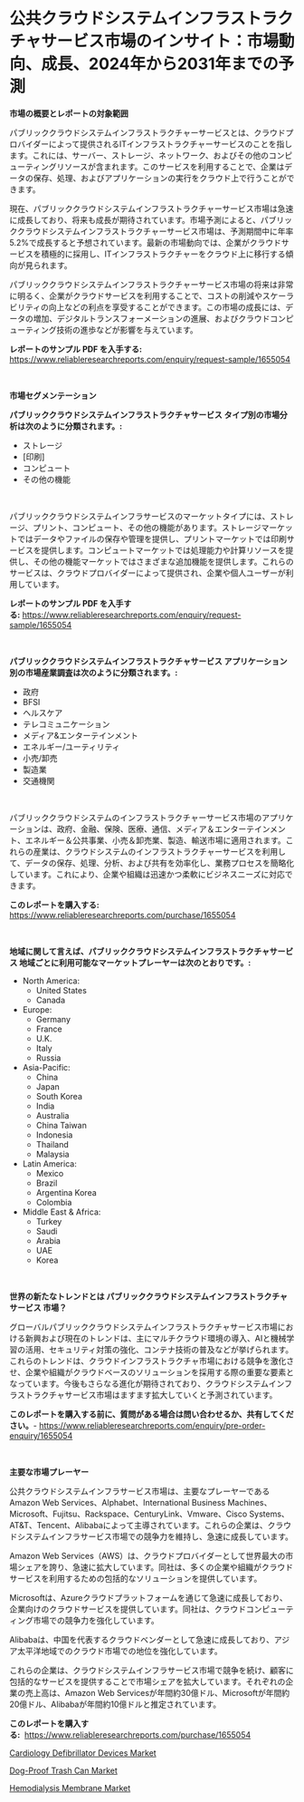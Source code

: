 <p><h1>公共クラウドシステムインフラストラクチャサービス市場のインサイト：市場動向、成長、2024年から2031年までの予測</h1></p><p><strong>市場の概要とレポートの対象範囲</strong></p>
<p><p>パブリッククラウドシステムインフラストラクチャーサービスとは、クラウドプロバイダーによって提供されるITインフラストラクチャーサービスのことを指します。これには、サーバー、ストレージ、ネットワーク、およびその他のコンピューティングリソースが含まれます。このサービスを利用することで、企業はデータの保存、処理、およびアプリケーションの実行をクラウド上で行うことができます。</p><p>現在、パブリッククラウドシステムインフラストラクチャーサービス市場は急速に成長しており、将来も成長が期待されています。市場予測によると、パブリッククラウドシステムインフラストラクチャーサービス市場は、予測期間中に年率5.2%で成長すると予想されています。最新の市場動向では、企業がクラウドサービスを積極的に採用し、ITインフラストラクチャーをクラウド上に移行する傾向が見られます。</p><p>パブリッククラウドシステムインフラストラクチャーサービス市場の将来は非常に明るく、企業がクラウドサービスを利用することで、コストの削減やスケーラビリティの向上などの利点を享受することができます。この市場の成長には、データの増加、デジタルトランスフォーメーションの進展、およびクラウドコンピューティング技術の進歩などが影響を与えています。</p></p>
<p><strong>レポートのサンプル PDF を入手する:</strong> <a href="https://www.reliableresearchreports.com/enquiry/request-sample/1655054">https://www.reliableresearchreports.com/enquiry/request-sample/1655054</a></p>
<p>&nbsp;</p>
<p><strong>市場セグメンテーション</strong></p>
<p><strong>パブリッククラウドシステムインフラストラクチャサービス タイプ別の市場分析は次のように分類されます。:</strong></p>
<p><ul><li>ストレージ</li><li>[印刷]</li><li>コンピュート</li><li>その他の機能</li></ul></p>
<p>&nbsp;</p>
<p><p>パブリッククラウドシステムインフラサービスのマーケットタイプには、ストレージ、プリント、コンピュート、その他の機能があります。ストレージマーケットではデータやファイルの保存や管理を提供し、プリントマーケットでは印刷サービスを提供します。コンピュートマーケットでは処理能力や計算リソースを提供し、その他の機能マーケットではさまざまな追加機能を提供します。これらのサービスは、クラウドプロバイダーによって提供され、企業や個人ユーザーが利用しています。</p></p>
<p><strong>レポートのサンプル PDF を入手する:</strong>&nbsp;<a href="https://www.reliableresearchreports.com/enquiry/request-sample/1655054">https://www.reliableresearchreports.com/enquiry/request-sample/1655054</a></p>
<p>&nbsp;</p>
<p><strong> パブリッククラウドシステムインフラストラクチャサービス アプリケーション別の市場産業調査は次のように分類されます。:</strong></p>
<p><ul><li>政府</li><li>BFSI</li><li>ヘルスケア</li><li>テレコミュニケーション</li><li>メディア&エンターテインメント</li><li>エネルギー/ユーティリティ</li><li>小売/卸売</li><li>製造業</li><li>交通機関</li></ul></p>
<p>&nbsp;</p>
<p><p>パブリッククラウドシステムのインフラストラクチャーサービス市場のアプリケーションは、政府、金融、保険、医療、通信、メディア＆エンターテインメント、エネルギー＆公共事業、小売＆卸売業、製造、輸送市場に適用されます。これらの産業は、クラウドシステムのインフラストラクチャーサービスを利用して、データの保存、処理、分析、および共有を効率化し、業務プロセスを簡略化しています。これにより、企業や組織は迅速かつ柔軟にビジネスニーズに対応できます。</p></p>
<p><strong>このレポートを購入する:</strong>&nbsp; <a href="https://www.reliableresearchreports.com/purchase/1655054">https://www.reliableresearchreports.com/purchase/1655054</a></p>
<p>&nbsp;</p>
<p><strong>地域に関して言えば、パブリッククラウドシステムインフラストラクチャサービス 地域ごとに利用可能なマーケットプレーヤーは次のとおりです。:</strong></p>
<p><ul>
    <li>
        North America:
        <ul>
            <li>United States</li>
            <li>Canada</li>
        </ul>
    </li>
    <li>
        Europe:
        <ul>
            <li>Germany</li>
            <li>France</li>
            <li>U.K.</li>
            <li>Italy</li>
            <li>Russia</li>
        </ul>
    </li>
    <li>
        Asia-Pacific:
        <ul>
            <li>China</li>
            <li>Japan</li>
            <li>South Korea</li>
            <li>India</li>
            <li>Australia</li>
            <li>China Taiwan</li>
            <li>Indonesia</li>
            <li>Thailand</li>
            <li>Malaysia</li>
        </ul>
    </li>
    <li>
        Latin America:
        <ul>
            <li>Mexico</li>
            <li>Brazil</li>
            <li>Argentina Korea</li>
            <li>Colombia</li>
        </ul>
    </li>
    <li>
        Middle East & Africa:
        <ul>
            <li>Turkey</li>
            <li>Saudi</li>
            <li>Arabia</li>
            <li>UAE</li>
            <li>Korea</li>
        </ul>
    </li>
    </ul></p>
<p>&nbsp;</p>
<p><strong>世界の新たなトレンドとは パブリッククラウドシステムインフラストラクチャサービス 市場？</strong></p>
<p><p>グローバルパブリッククラウドシステムインフラストラクチャサービス市場における新興および現在のトレンドは、主にマルチクラウド環境の導入、AIと機械学習の活用、セキュリティ対策の強化、コンテナ技術の普及などが挙げられます。これらのトレンドは、クラウドインフラストラクチャ市場における競争を激化させ、企業や組織がクラウドベースのソリューションを採用する際の重要な要素となっています。今後もさらなる進化が期待されており、クラウドシステムインフラストラクチャサービス市場はますます拡大していくと予測されています。</p></p>
<p><strong>このレポートを購入する前に、質問がある場合は問い合わせるか、共有してください。</strong>- <a href="https://www.reliableresearchreports.com/enquiry/pre-order-enquiry/1655054">https://www.reliableresearchreports.com/enquiry/pre-order-enquiry/1655054</a></p>
<p>&nbsp;</p>
<p><strong>主要な市場プレーヤー</strong></p>
<p><p>公共クラウドシステムインフラサービス市場は、主要なプレーヤーであるAmazon Web Services、Alphabet、International Business Machines、Microsoft、Fujitsu、Rackspace、CenturyLink、Vmware、Cisco Systems、AT&T、Tencent、Alibabaによって主導されています。これらの企業は、クラウドシステムインフラサービス市場での競争力を維持し、急速に成長しています。</p><p>Amazon Web Services（AWS）は、クラウドプロバイダーとして世界最大の市場シェアを誇り、急速に拡大しています。同社は、多くの企業や組織がクラウドサービスを利用するための包括的なソリューションを提供しています。</p><p>Microsoftは、Azureクラウドプラットフォームを通じて急速に成長しており、企業向けのクラウドサービスを提供しています。同社は、クラウドコンピューティング市場での競争力を強化しています。</p><p>Alibabaは、中国を代表するクラウドベンダーとして急速に成長しており、アジア太平洋地域でのクラウド市場での地位を強化しています。</p><p>これらの企業は、クラウドシステムインフラサービス市場で競争を続け、顧客に包括的なサービスを提供することで市場シェアを拡大しています。それぞれの企業の売上高は、Amazon Web Servicesが年間約30億ドル、Microsoftが年間約20億ドル、Alibabaが年間約10億ドルと推定されています。</p></p>
<p><strong>このレポートを購入する:</strong>&nbsp;&nbsp;<a href="https://www.reliableresearchreports.com/purchase/1655054">https://www.reliableresearchreports.com/purchase/1655054</a></p>
<p><p><a href="https://www.linkedin.com/pulse/cardiology-defibrillator-devices-market-analysis-size-xdtqe?trackingId=FyUYV%2BtoWMF96EhF5uJJlA%3D%3D">Cardiology Defibrillator Devices Market</a></p><p><a href="https://www.linkedin.com/pulse/dog-proof-trash-can-market-research-report-provides-uvymf?trackingId=J0b7fl%2B4CSzrL8yJnzxNlg%3D%3D">Dog-Proof Trash Can Market</a></p><p><a href="https://www.linkedin.com/pulse/hemodialysis-membrane-market-size-growth-segmentation-regional-ipstf?trackingId=arAliJkwpVRPWGZknXOK%2FA%3D%3D">Hemodialysis Membrane Market</a></p></p>